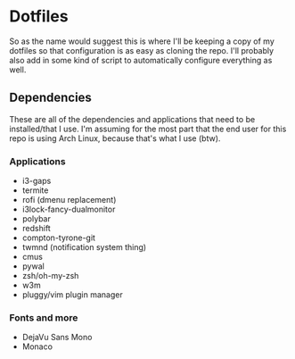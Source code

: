 # Dotfiles

So as the name would suggest this is where I'll be keeping a copy of my dotfiles so that configuration is as easy as cloning the repo.
I'll probably also add in some kind of script to automatically configure everything as well.

## Dependencies

These are all of the dependencies and applications that need to be installed/that I use.
I'm assuming for the most part that the end user for this repo is using Arch Linux, because that's what I use (btw).

### Applications

- i3-gaps
- termite
- rofi (dmenu replacement)
- i3lock-fancy-dualmonitor
- polybar
- redshift
- compton-tyrone-git
- twmnd (notification system thing)
- cmus
- pywal
- zsh/oh-my-zsh
- w3m
- pluggy/vim plugin manager

### Fonts and more

- DejaVu Sans Mono
- Monaco
